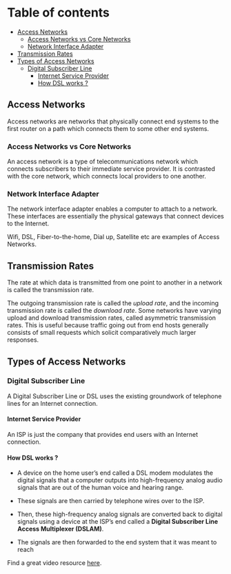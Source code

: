 # Table of contents

- [Access Networks](#access-networks)
  - [Access Networks vs Core Networks](#access-networks-vs-core-networks)
  - [Network Interface Adapter](#network-interface-adapter)
- [Transmission Rates](#transmission-rates)
- [Types of Access Networks](#types-of-access-networks)
  - [Digital Subscriber Line](#digital-subscriber-line)
    - [Internet Service Provider](#internet-service-provider)
    - [How DSL works ?](#how-dsl-works-)

## Access Networks
Access networks are networks that physically connect end systems to the first router on a
path which connects them to some other end systems.

### Access Networks vs Core Networks
An access network is a type of telecommunications network which connects subscribers to their immediate service provider. 
It is contrasted with the core network, which connects local providers to one another.

### Network Interface Adapter
The network interface adapter enables a computer to attach to a network.
These interfaces are essentially the physical gateways that connect devices to the Internet.

Wifi, DSL, Fiber-to-the-home, Dial up, Satellite etc are examples of Access Networks.

## Transmission Rates
The rate at which data is transmitted from one point to another in a network
is called the transmission rate.

The outgoing transmission rate is called the *upload rate*, and the incoming transmission rate is called the *download rate*.
Some networks have varying upload and download transmission rates, called
asymmetric transmission rates. This is useful because traffic going out from
end hosts generally consists of small requests which solicit comparatively
much larger responses.

## Types of Access Networks

### Digital Subscriber Line
A Digital Subscriber Line or DSL uses the existing groundwork of telephone
lines for an Internet connection.

#### Internet Service Provider
An ISP is just the company that provides end users with an Internet
connection.

#### How DSL works ?
- A device on the home user’s end called a DSL modem modulates the
digital signals that a computer outputs into high-frequency analog audio
signals that are out of the human voice and hearing range.

- These signals are then carried by telephone wires over to the ISP.

- Then, these high-frequency analog signals are converted back to digital
 signals using a device at the ISP’s end called a **Digital Subscriber Line
 Access Multiplexer (DSLAM)**.

- The signals are then forwarded to the end system that it was meant to
  reach

Find a great video resource [here](https://www.youtube.com/watch?v=RLooclrz7wA).

